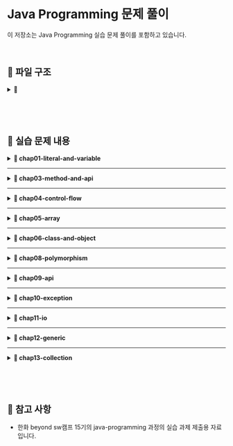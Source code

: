 # Java Programming 문제 풀이

이 저장소는 Java Programming 실습 문제 풀이를 포함하고 있습니다.

<br>

## 📂 파일 구조

<details>
<summary><strong>📂 </strong></summary>

<br>

<details>
<summary><strong>📂 chap01-literal-and-variable </strong></summary>
  
```
📂 chap01-literal-and-variable
 ├── 📂 level01.basic
 │   ├── Application1.java
 │   ├── Application2.java
 └── 📂 level02.normal
     ├── Application1.java
     └── Application2.java
```

</details>

<br>

<details>
<summary><strong>📂 chap03-method-and-api </strong></summary>

```
📂 chap03-method-and-api
 ├── 📂 level01.basic
 │   ├── Calculator.java
 │   └── Application.java
 └── 📂 level02.normal
     ├── RandomMaker.java
     └── Application.java
```

</details>

<br>

<details>
<summary><strong>📂 chap04-control-flow </strong></summary>
 
```
📂 chap04-control-flow
 ├── 📂 section01
 │   ├── 📂 level02.normal
 │   │   ├── Application1.java
 │   │   └── Application2.java
 │   ├── 📂 level03.hard
 │   │   ├── Application1.java
 │   │   └── Application2.java
 │   └── 📂 level04.advanced
 │       ├── Application1.java
 │       └── Application2.java
 └── 📂 section02
     ├── 📂 level02.normal
     │   ├── Application1.java
     │   ├── Application2.java
     │   └── Application3.java
     ├── 📂 level03.hard
     │   ├── Application1.java
     │   ├── Application2.java
     │   └── Application3.java
     └── 📂 level04.advanced
         └── Application1.java
```

</details>


<br>

<details>
<summary><strong>📂 chap05-array </strong></summary>
 
```
📂 chap05-array
 ├── 📂 section01.array
 │   ├── 📂 level02.normal
 │   │   ├── Application1.java
 │   │   └── Application2.java
 │   ├── 📂 level03.hard
 │   │   └── Application1.java
 │   └── 📂 level04.advanced
 │       ├── Application1.java
 │       └── Application2.java
 └── 📂 section02.demensional_array
     └── 📂 level03.hard
         └── Application1.java
```

</details>

<br>


<details>
<summary><strong>📂 chap06-class-and-object </strong></summary>
 
```

📂 chap06-class-and-object
 ├── 📂 level01.basic
 │   ├── 📂 student.model.dto
 │   │   └── StudentDTO.java
 │   └── 📂 student.run
 │       └── Application.java
 └── 📂 level02.normal
     ├── 📂 book.model.dto
     │   └── bookDTO.java
     └── 📂 book.run
         └── Application.java
```

</details>

<br>


<details>
<summary><strong>📂 chap08-polymorphism </strong></summary>
 
```

📂 chap08-polymorphism
 └── 📂 level01.basic
     ├── Shape.java
     ├── ShapeManager.java
     ├── Resizable.java
     ├── Circle.java
     ├── Rectangle.java
     ├── Triangle.java
     └── Application.java
```

</details>


<br>

<details>
<summary><strong>📂 chap09-api </strong></summary>
 
```

📂 chap09-api
 └── 📂 level01.basic
     ├── Application1.java
     └── Application2.java
```
</details>

<br>

<details>
<summary><strong>📂 chap10-exception </strong></summary>
 
```

📂 chap10-exception
 ├── 📂 level01.basic
 │   └── Application1.java
 └── 📂 level02.normal
     └── Application2.java
```

</details>

<br>

<details>
<summary><strong>📂 chap11-io </strong></summary>
 
```

📂 chap11-io
 ├── 📂 level01.basic
 │   ├── Application1.java
 │   └── Application2.java
 └── 📂 level02.normal
     └── Application.java
```

</details>


<br>

<details>
<summary><strong>📂 chap12-generic </strong></summary>
 
```

📂 chap12-generic
 └── 📂 level01.basic
     ├── Application1.java
     └── Application2.java
```

</details>

<br>

<details>
<summary><strong>📂 chap13-collection </strong></summary>
 
```

📂 chap13-collection
 └── 📂 level01.basic
     ├── Application1.java
     ├── Application2.java
     ├── Application3.java
     ├── Application4.java
     ├── Application5.java
     └── Application6.java
```

</details>

</details>




<br><br><br>

## 📄 실습 문제 내용


<details>
<summary><strong>📁 chap01-literal-and-variable</strong></summary>


<details>
<summary><strong>📂 - Level 01 - Basic</strong></summary>

**📌 문제 개요**

- **패키지:** `com.meowdule.level01.basic`
- **구현 클래스:**
  - `Application1.java`
    - 두 개의 정수를 선언하여 사칙연산을 수행하고 결과 출력
  - `Application2.java`
    - 사각형의 넓이와 둘레를 계산하여 출력
<details>
<summary>🛠 실행 예시</summary>

```
-- 출력 예시 - Application1 --
더하기 결과  : 50
빼기 결과 : -10
곱하기 결과 : 600
나누기한 몫 : 0
나누기한 나머지 : 20
```
```
-- 출력 예시 - Application2 --
면적 : 455.0
둘레 : 97.8
```

</details>

</details>

<br>

<details>

<summary><strong>📂 - Level 02 - Normal</strong></summary>

**📌 문제 개요**

- **패키지:** `com.meowdule.level02.normal`
- **구현 클래스:**
  - `Application1.java`
    - 문자 'a'의 유니코드 값을 출력
  - `Application2.java`
    - 국어, 수학, 영어 점수를 저장하고 총점과 평균을 정수로 변환하여 출력
<details>
<summary>🛠 실행 예시</summary>

```
-- 출력 예시 - Application1 --
문자 a의 unicode : 97
```
```
-- 출력 예시 - Application1 --
총점 : 201
평균 : 67
```

</details>

</details>



</details>

---


<details>
<summary><strong>📁 chap03-method-and-api</strong></summary>


<details>
<summary><strong>📂 - Level 01 - Basic</strong></summary>

**📌 문제 개요**

- **패키지:** `com.greedy.level01.basic`
- **구현 클래스:**
  - `Calculator.java`
    - `checkMethod()`: 메서드 호출 확인용
    - `sum1to10()`: 1부터 10까지의 합 반환
    - `checkMaxNumber(a, b)`: 두 수 중 큰 값 출력
    - `sumTwoNumber(a, b)`: 두 수의 합 반환
    - `minusTwoNumber(a, b)`: 두 수의 차 반환
  - `Application.java`
    - `main()`: `Calculator`의 모든 메서드를 호출하여 결과 출력

📄 **[문제 PDF 보기](pdf/chap03-method-and-api-practice-quiestion.com.greedy.level01.basic.pdf)**

<details>
<summary>🛠 실행 예시</summary>

```
메소드 호출 확인
1부터 10까지의 합 : 55
두 수 중 큰 수는 20이다.
10과 20의 합은 : 30
10과 5의 차는 : 5
```

</details>

</details>

<br>

<details>
<summary><strong>📂 - Level 02 - Normal</strong></summary>

**📌 문제 개요**

- **패키지:** `com.greedy.level02.normal`
- **구현 클래스:**
  - `RandomMaker.java`
    - `randomNumber(min, max)`: 최소값~최대값 범위의 난수 반환
    - `randomUpperAlphabet(length)`: 랜덤 대문자 문자열 반환
    - `rockPaperScissors()`: 가위, 바위, 보 중 하나 반환
    - `tossCoin()`: 동전 앞면 또는 뒷면 반환
  - `Application.java`
    - `main()`: `RandomMaker`의 모든 메서드를 호출하여 결과 출력

📄 **[문제 PDF 보기](pdf/chap03-method-and-api-practice-quiestion.com.greedy.level02.normal.pdf)**

<details>
<summary>🛠 실행 예시:</summary>

```
-35
SLDIBMELEA
가위
앞면
```
</details>

</details>



</details>

---

<details>
<summary><strong>📁 chap04-control-flow</strong></summary>

<details>
<summary><strong>📂 - section01.conditional</strong></summary>

<details>
<summary><strong>📂 - - Level 02 - Normal</strong></summary>

**📌 문제 개요**

- **패키지:** `com.meowdule.section01.conditional.level02.normal`
- **구현 클래스:**
  - `Application1.java`
    - 1~10 사이의 정수 입력 후 홀짝 판별
  - `Application2.java`
    - BMI(신체질량지수) 계산 후 결과 출력

<details>
<summary>🛠 실행 예시</summary>

```
-- 출력 예시 - Applicatoin1 --
1 ~ 10 사이 홀수의 경우 "홀수다."
1 ~ 10 사이 짝수의 경우 "짝수다."

단 1 ~ 10 이외의 정수의 경우 "반드시 1~10 사이의 정수를 입력해야 합니다."
```
```
-- 출력 예시 - Applicatoin2 --
저체중(20 미만)인 경우 "당신은 저체중 입니다.",
정상체중(20이상 25미만)인 경우 "당신은 정상체중 입니다.",
과제충(25이상 30미만)인 경우 "당신은 과체중 입니다.",
비만(30이상)인 경우 "당신은 비만 입니다."
```

</details>



</details>

<br>

<details>
<summary><strong>📂 - - Level 03 - Hard</strong></summary>

**📌 문제 개요**

- **패키지:** `com.meowdule.section01.conditional.level03.Hard`
- **구현 클래스:**
  - `Application1.java`
    - 두 개의 정수와 연산 기호를 입력받아 연산 수행
  - `Application2.java`
    - 입력한 과일 이름에 따른 가격 출력

<details>
<summary>🛠 실행 예시</summary>

```
-- 출력 예시 - Applicatoin1 --
4 + 3 = 7

단, 준비된 연산기호 외의 문자를 입력하는 경우 "입력하신 연산은 없습니다. 프로그램을 종료합니다."
```
```
-- 출력 예시 - Applicatoin2 --
바나나의 가격은 3000원 입니다.

단, 목록에 없는 과일을 입력 시 "준비된 상품이 없습니다."
```

</details>

</details>

<br>

<details>
<summary><strong>📂 - - Level 04 - Advanced</strong></summary>

**📌 문제 개요**

- **패키지:** `com.meowdule.section01.conditional.level04.Advanced`
- **구현 클래스:**
  - `Application1.java`
    - 3과목 점수를 입력받아 합격 여부 판단 및 이유 출력
  - `Application2.java`
    - 영업사원의 급여 계산 프로그램 구현

<details>
<summary>🛠 실행 예시</summary>

```
-- 출력 예시 - Applicatoin1 --
평균 점수 미달로 불합격입니다.
영어 점수 미달로 불합격입니다.
수학 점수 미달로 불합격입니다.
```
```
-- 출력 예시 - Applicatoin2 --
======================
매출액 : 20000000
보너스율 : 1%
월 급여 : 3000000
보너스 금액 : 200000
======================
총 급여 : 3200000
```

</details>

</details>

</details>

<br>

<details>
<summary><strong>📂 - section02.looping_and_branching</strong></summary>

<details>
<summary><strong>📂 - - Level 02 - Normal</strong></summary>

**📌 문제 개요**

- **패키지:** `com.meowdule.section02.looping_and_branching.level02.Normal`
- **구현 클래스:**
  - `Application1.java`
    - 입력된 문자열을 한 글자씩 출력
  - `Application2.java`
    - 알파벳 'a'부터 'z'까지 차례로 출력
  - `Application3.java`
    - 정수를 입력받아 홀짝에 따라 '수박수박' 패턴 출력

<details>
<summary>🛠 실행 예시</summary>

```
-- 출력 예시 - Applicatoin1 --
0 : a
1 : p
2 : p
3 : l
4 : e
```
```
-- 출력 예시 - Applicatoin2 --
abcdefghijklmnopqrstuvwxyz
```
```
-- 출력 예시 - Applicatoin2 --
수박수박수
```

</details>

</details>

<br>

<details>
<summary><strong>📂 - - Level 03 - Hard</strong></summary>

**📌 문제 개요**

- **패키지:** `com.meowdule.section02.looping_and_branching.level03.Hard`
- **구현 클래스:**
  - `Application1.java`
    - 입력한 정수가 소수인지 판별
  - `Application2.java`
    - 1~100 사이 난수 맞추기 게임 구현
  - `Application3.java`
    - 문자열과 검색할 문자 입력 후 해당 문자의 개수 출력

<details>
<summary>🛠 실행 예시</summary>

```
-- 출력 예시 - Applicatoin1 --
소수인 경우 "소수다."
소수가 아닌 경우 "소수가 아니다."

단, 2보다 큰 정수가 아닌 경우 "잘못 입력하셨습니다. 다시 입력하세요."
```
```
-- 출력 예시 - Applicatoin2 --
정수를 입력하세요 : 5
입력하신 정수보다 작습니다.
정수를 입력하세요 : 3
입력하신 정수보다 큽니다.
정수를 입력하세요 : 4
정답입니다. 3회만에 정답을 맞추셨습니다.
```
```
-- 출력 예시 - Applicatoin2 --
포함된 갯수 : 2개

단, 문자열에 영문자가 아닌 문자가 섞여 있는 경우에는
    검색할 문자를 입력받지 않고 "영문자가 아닌 문자가 포함되어 있습니다."
```

</details>


</details>

<br>

<details>
<summary><strong>📂 - - Level 04 - Advanced</strong></summary>

**📌 문제 개요**

- **패키지:** `com.meowdule.section02.looping_and_branching.level04.Advanced`
- **구현 클래스:**
  - `Application1.java`
    - 시저 암호 알고리즘 구현
      - 어떤 문장의 각 알파벳을 일정한 거리만큼 밀어서 다른 알파벳으로 바꾸는 암호화 방식을 시저 암호라고 합니다.

<details>
<summary>🛠 실행 예시</summary>

```
-- 출력 예시 - Applicatoin1 --
e F d
```


</details>

</details>

</details>

</details>

---

<details>
<summary><strong>📁 chap05-array</strong></summary>

<details>
<summary><strong>📂 - section01.array</strong></summary>

<details>
<summary><strong>📂 - - Level 02 - Normal</strong></summary>

**📌 문제 개요**

- **패키지:** `com.meowdule.section01.array.level02.normal`
- **구현 클래스:**
  - `Application1.java`
    - 문자열을 입력받아 문자 배열로 변환한 후 특정 문자의 개수를 찾는 프로그램
  - `Application2.java`
    - 주민등록번호를 입력받아 성별 자리 이후부터 *로 마스킹하는 프로그램

<details>
<summary>🛠 실행 예시</summary>

```
-- 출력 예시 - Applicatoin1 --
문자열을 하나 입력하세요 : helloworld 
검색할 문자를 입력하세요 : l 
입력하신 문자열 helloworld에서 찾으시는 문자 l은 3개 입니다.
```
```
-- 출력 예시 - Applicatoin2 --
주민등록번호를 입력하세요 : 990101-1234567 
990101-1******
```

</details>



</details>

<br>

<details>
<summary><strong>📂 - - Level 03 - Hard</strong></summary>

**📌 문제 개요**

- **패키지:** `com.meowule.section01.array.level03.hard`
- **구현 클래스:**
  - `Application1.java`
    - 홀수인 양의 정수를 입력받아 배열을 할당하고 대칭 형태의 값을 저장 후 출력

<details>
<summary>🛠 실행 예시</summary>

```
-- 출력 예시 - Applicatoin1 --
홀수인 양의 정수를 입력하세요 : 7 
1 2 3 4 3 2 1

단, 홀수가 아닌 수를 입력할 경우 "양수 혹은 홀수만 입력해야 합니다."
```
```
-- 출력 예시 - Applicatoin2 --

```

</details>

</details>

<br>

<details>
<summary><strong>📂 - - Level 04 - Advanced</strong></summary>

**📌 문제 개요**

- **패키지:** `com.meowdule.section01.array.level04.advanced`
- **구현 클래스:**
  - `Application1.java`
    - 중복되지 않는 1~45 사이의 랜덤한 6개 숫자를 생성하고 정렬하여 출력하는 로또 번호 생성기
  - `Application2.java`
    - 숫자 야구게임 구현 (4자리 중복 없는 숫자를 맞추는 게임)

<details>
<summary>🛠 실행 예시</summary>

```
-- 출력 예시 - Applicatoin1 --
3 7 15 21 35 42
```
```
-- 출력 예시 - Applicatoin2 --
10회 남으셨습니다. 
4자리 숫자를 입력하세요 : 1234 
아쉽네요 0S 2B 입니다. 
9회 남으셨습니다. 
4자리 숫자를 입력하세요 : 7416 
정답입니다.

단, 4자리 숫자 이외 입력의 경우 "4자리 숫자를 입력해야 합니다."
```

</details>

</details>

</details>

<br>

<details>
<summary><strong>📂 - section02.demensional_array</strong></summary>


<details>
<summary><strong>📂 - - Level 03 - Hard</strong></summary>

**📌 문제 개요**

- **패키지:** `com.meowdule.section02.demensional_array.level03.hard`
- **구현 클래스:**
  - `Application1.java`
    - 가로, 세로 길이를 입력받아 랜덤한 알파벳 대문자로 채운 2차원 배열을 생성 후 출력

<details>
<summary>🛠 실행 예시</summary>

```
-- 출력 예시 - Applicatoin1 --
 가로 행의 수를 입력하세요 : 5 
 세로 열의 수를 입력하세요 : 4

F H Z G W F O T O R X V W H J X W S S J

단 1 ~ 10 이외의 정수 입력의 경우 " 반드시 1~10까지의 정수를 입력해야 합니다. 다시 입력하세요."
```


</details>


</details>

<br>

</details>

</details>

---

<details>
<summary><strong>📁 chap06-class-and-object</strong></summary>

<details>
<summary><strong>📂 - level01.basic-student</strong></summary>

**📌 문제 개요**

- **패키지:** `com.greedy.level01.basic.student`
- **구현 클래스:**
  - `StudentDTO.java`
    - `StudentDTO()`: 기본 생성자
    - `StudentDTO(grade, classroom, name, kor, eng, math)`: 학생 정보 초기화 생성자
    - `getInformation()`: 학생 정보 및 평균 점수 출력
  - `Application.java`
    - `main()`: 최대 10명의 학생 정보를 입력받아 출력

📄 **[문제 PDF 보기](pdf/chap06-class-and-object-practice-2.pdf)**

<details>
<summary>🛠 실행 예시</summary>

```
-- 출력 예시 - Applicatoin --
학년 : 1 
반 : 5 
이름 : 홍길동 
국어점수 : 40 
영어점수 : 60 
수학점수 : 70 
계속 추가할 겁니까 ? (y/n) : y

학년 : 2 
반 : 1 
이름 : 김말똥 
국어점수 : 70 
영어점수 : 80 
수학점수 : 100 
계속 추가할 겁니까 ? (y/n) : y

학년=1, 반=5, 이름=홍길동, 국어=40, 영어=60, 수학=70, 평균=56 
학년=2, 반=1, 이름=김말똥, 국어=70, 영어=80, 수학=100, 평균=83 
학년=3, 반=3, 이름=강경순, 국어=100, 영어=75, 수학=86, 평균=87
```

</details>



</details>

<br>

<details>
<summary><strong>📂 - level02.normal-book</strong></summary>


**📌 문제 개요**

- **패키지:** `com.greedy.level02.normal.book`
- **구현 클래스:**
  - `BookDTO.java`
    - `BookDTO()`: 기본 생성자
    - `BookDTO(title, publisher, author)`: 3개 필드 초기화 생성자
    - `BookDTO(title, publisher, author, price, discountRate)`: 모든 필드 초기화 생성자
    - `setters / getters`: 필드 값 수정 및 반환
    - `printInformation()`: 필드 값 출력
  - `Application.java`
    - `main()`: `BookDTO`의 모든 메서드를 호출하여 결과 출력

📄 **[문제 PDF 보기](pdf/chap06-class-and-object-practice-1.pdf)**

<details>
<summary>🛠 실행 예시</summary>

```
-- 출력 예시 - Applicatoin --
null, null, null, 0, 0.0 
자바의 정석, 도우출판, 남궁성, 0, 0.0 
홍길동전, 활빈당, 허균, 5000000, 0.5

```


</details>


</details>

<br>

</details>


---

<details>
<summary><strong>📁 chap08-polymorphism </strong></summary>


<details>
<summary><strong>📂 - Level 01 - Basic</strong></summary>

**📌 문제 개요**

- **패키지:** `com.meowdule.level01.basic`
- **구현 클래스:**
  - `Shape.java`
    - `calculateArea()`: 도형의 넓이 계산 메소드 (추상 메소드)
    - `calculatePerimeter()`: 도형의 둘레 계산 메소드 (추상 메소드)
  - `Resizable.java`
    - `resize(double factor)`: 도형의 모든 속성을 인자만큼 곱해 크기를 조정하는 메소드
  - `Circle.java`
    - Shape 추상 클래스를 상속받고 Resizable 인터페이스를 구현하는 클래스
    - 속성: `radius` (반지름)
  - `Rectangle.java`
    - Shape 추상 클래스를 상속받고 Resizable 인터페이스를 구현하는 클래스
    - 속성: `width` (너비), `height` (높이)
  - `Triangle.java`
    - Shape 추상 클래스를 상속받고 Resizable 인터페이스를 구현하는 클래스
    - 속성: `base` (밑변), `height` (높이), `side1` (첫 번째 변), `side2` (두 번째 변), `side3` (세 번째 변)
  - `ShapeManager.java`
    - `addShape(Shape shape)`: 배열에 도형 추가 (배열 크기가 부족하면 2배로 확장하여 추가)
    - `removeShape(Shape shape)`: 배열에서 도형을 찾아 제거하고, 빈 인덱스를 없애기 위해 뒤쪽 도형을 앞으로 당김
    - `printAllShapes()`: 저장된 모든 도형의 이름, 넓이, 둘레를 출력
    - `getTotalArea()`: 저장된 모든 도형의 넓이 총합을 반환
    - `getTotalPerimeter()`: 저장된 모든 도형의 둘레 총합을 반환
  - `Application.java`
    - `main()`: 도형 객체(Circle, Rectangle, Triangle)를 생성 및 추가하고, 도형 정보 출력, 크기 조정 후 재출력, 도형 삭제 후 재출력하여 결과를 확인

<details>
<summary>🛠 실행 예시</summary>

```
===== 모든 도형 출력 =====
Shape: Circle
Area: 78.53981633974483
Perimeter: 31.41592653589793
Shape: Rectangle
Area: 20.0
Perimeter: 18.0
Shape: Triangle
Area: 6.0
Perimeter: 12.0
총 넓이 출력 : 104.53981633974483
총 둘레 출력 : 61.41592653589793
===== 크기 조정 후 모든 도형 출력 =====
Shape: Circle
Area: 314.1592653589793
Perimeter: 62.83185307179586
Shape: Rectangle
Area: 80.0
Perimeter: 36.0
Shape: Triangle
Area: 24.0
Perimeter: 24.0
총 넓이 출력 : 418.1592653589793
총 둘레 출력 : 122.83185307179586
===== Circle 삭제 후 모든 도형 출력 =====
Shape: Rectangle
Area: 80.0
Perimeter: 36.0
Shape: Triangle
Area: 24.0
Perimeter: 24.0
총 넓이 출력 : 104.0
총 둘레 출력 : 60.0
```

</details>

</details>

</details>

---

<details>
<summary><strong>📁 chap09-api</strong></summary>


<details>
<summary><strong>📂 - Level 01 - Basic</strong></summary>

**📌 문제 개요**

- **패키지:** `com.meowdule.level01.basic`
- **구현 클래스:**
- **구현 클래스:**
  - `Application1.java`
    - 사용자로부터 입력받은 텍스트에서 공백을 기준으로 단어를 분리한 후, <br> 각 단어의 첫 글자를 대문자로 변환하여 변환된 문자열과 전체 단어 개수를 출력 <br>(String과 StringBuilder 활용)
  - `Application2.java`
    - 사용자로부터 입력받은 텍스트에서 영문자만 대소문자 구분 없이 단어의 빈도를 계산한 후, <br>각 단어의 빈도와 가장 자주 등장하는 단어(및 등장 횟수)를 출력 <br>(String과 StringBuilder 활용)

<details>
<summary>🛠 실행 예시</summary>

```
-- 출력 예시 - Application1 --
문자열 입력 : I will be a good developer.
변환된 문자열: I Will Be A Good Developer.
총 단어 개수: 6
```
```
-- 출력 예시 - Application2 --
문자열 입력 : hello world Hello everyone! 안녕하세요 반갑습니다
===== 단어 빈도 =====
hello: 2
world: 1
everyone: 1
가장 빈도 높은 단어 : hello (2 번)
```

</details>

</details>

</details>

---

<details>
<summary><strong>📁 chap10-exception</strong></summary>

<details>
<summary><strong>📂 - Level 01 - Basic</strong></summary>

### 📌 여러 예외 처리

- **패키지:** `com.ohgiraffers.level01.basic`
- **구현 클래스:**
  - `Application1.java`
    - 사용자로부터 두 개의 정수를 입력받아 나눗셈을 수행하는 프로그램을 작성
    - 정수가 아닌 값을 입력받을 경우와 나누는 수가 0일 경우의 예외 처리
    - 마지막에는 항상 실행되는 메시지를 출력

<details>
<summary>🛠 실행 예시</summary>

```
----- 입출력 예시 1 -----
분자 입력 : 10
분모 입력 : 2

결과 : 5
실행이 완료되었습니다.

----- 입출력 예시 2 -----
분자 입력 : 십

오류 : 유효한 정수를 입력하세요.
실행이 완료되었습니다.

----- 입출력 예시 3 -----
분자 입력 : 10
분모 입력 : 0

오류 : 0으로 나누는 것은 허용되지 않습니다.
실행이 완료되었습니다.
```

</details>

</details>

<br>

<details>
<summary><strong>📂 - Level 02 - Normal</strong></summary>

### 📌 사용자 정의 예외

- **패키지:** `com.ohgiraffers.level01.basic`
- **구현 클래스:**
  - `Application2.java`
    - 생년월일을 입력 받아 만 20세 미만일 경우 `InvalidAgeException` 사용자 정의 예외 발생

<details>
<summary>🛠 실행 예시</summary>

```
----- 입출력 예시 1 -----
생년월일 입력 (yyyy-MM-dd 양식으로 작성) : 2014-05-05

만 20세 미만은 입장 불가입니다.

----- 입출력 예시 2 -----
생년월일 입력 (yyyy-MM-dd 양식으로 작성) : 1994-05-05

입장하셔도 됩니다.

----- 입출력 예시 3 -----
생년월일 입력 (yyyy-MM-dd 양식으로 작성) : 2000-14-15

날짜 양식을 잘못 입력하셨습니다.
```

</details>

</details>

</details>

---

<details>
<summary><strong>📁 chap11-io</strong></summary>

<details>
<summary><strong>📂 - Level 01 - Basic</strong></summary>

### 📌 파일 읽기 예외 처리

- **패키지:** `com.ohgiraffers.level01.basic`
- **구현 클래스:**
  - `Application1.java`
    - 사용자로부터 파일 이름을 입력받아 해당 파일을 읽고 내용을 출력하는 프로그램 작성
    - 파일이 존재하지 않을 경우 예외 처리
  - `Application2.java`
    - 사용자로부터 입력받은 파일의 내용을 읽어 새로운 파일에 복사하는 프로그램 작성
    - 원본 파일이 존재하지 않을 경우 예외 처리

<details>
<summary>🛠 실행 예시</summary>

```
----- Application1 입출력 예시 -----
----- 입출력 예시 1 -----
파일 이름을 입력하세요 : hello.txt

===== 파일 내용 출력 =====
안녕하세요. 반갑습니다. 제 이름은 홍길동입니다.

----- 입출력 예시 2 -----
파일 이름을 입력하세요 : unknown.txt

오류 : 해당 이름을 가진 파일이 없습니다.
```
```
----- Application2 입출력 예시 -----
----- 입출력 예시 1 -----
원본 파일의 이름을 입력하세요 : origin.txt
복사 파일의 이름을 입력하세요 : copy.txt

파일 복사가 성공적으로 완료 되었습니다.

----- 입출력 예시 2 -----
원본 파일의 이름을 입력하세요 : origin2.txt
복사 파일의 이름을 입력하세요 : copy2.txt

오류 : origin2.txt (지정된 파일을 찾을 수 없습니다)
```

</details>

</details>

<br>

<details>
<summary><strong>📂 - Level 02 - Normal</strong></summary>

### 📌 파일 병합

- **패키지:** `com.ohgiraffers.level02.normal`
- **구현 클래스:**
  - `Application.java`
    - 여러 개의 텍스트 파일을 하나의 파일로 병합하는 프로그램 작성
    - `BufferedReader`와 `BufferedWriter` 사용

<details>
<summary>🛠 실행 예시</summary>

```
병합할 파일의 개수 입력 : 3
1 번째 파일 이름 입력 : test.txt
2 번째 파일 이름 입력 : test2.txt
3 번째 파일 이름 입력 : test3.txt
병합 될 파일명 입력 : result.txt
파일 병합이 완료 되었습니다.
```
```
병합할 파일의 개수 입력 : 2
1 번째 파일 이름 입력 : test.txt
2 번째 파일 이름 입력 : test4.txt
병합 될 파일명 입력 : result.txt
오류 : test4.txt (지정된 파일을 찾을 수 없습니다)
```

</details>

</details>

</details>

---

<details>
<summary><strong>📁 chap12-generic</strong></summary>


<details>
<summary><strong>📂 - Level 01 - Basic</strong></summary>

</details>

</details>

</details>



---

<details>
<summary><strong>📁 chap13-collection</strong></summary>


<details>
<summary><strong>📂 - Level 01 - Basic</strong></summary>

<details>
<summary><strong>-- 📌 점수 평균 구하기</strong></summary>

- **패키지:** `com.ohgiraffers.level01.basic`
- **구현 클래스:**
  - `Application1.java`
    - 학생들의 점수를 입력받아 저장한 후, 평균 점수를 계산하여 출력하는 프로그램 작성

<details>
<summary>🛠 실행 예시</summary>

```
학생 성적 : 100
추가 입력하려면 y : y
학생 성적 : 95
추가 입력하려면 y : Y
학생 성적 : 66
추가 입력하려면 y : y
학생 성적 : 79
추가 입력하려면 y : n
학생 인원 : 4
평균 점수 : 85.0
```

</details>

</details>

<br>

<details>
<summary><strong> -- 📌 최근 방문한 URL 기록</strong></summary>

- **패키지:** `com.ohgiraffers.level01.basic`
- **구현 클래스:**
  - `Application2.java`
    - 사용자가 방문한 웹사이트 URL을 입력받아 저장하고, 최근 5개의 URL을 출력하는 프로그램 작성

<details>
<summary>🛠 실행 예시</summary>

```
방문 URL을 입력하세요 (단, exit를 입력하면 종료) : https://www.google.com/
최근 방문 url : [https://www.google.com/]
방문 URL을 입력하세요 (단, exit를 입력하면 종료) : https://github.com/
최근 방문 url : [https://github.com/, https://www.google.com/]
방문 URL을 입력하세요 (단, exit를 입력하면 종료) : https://www.notion.so/
최근 방문 url : [https://www.notion.so/, https://github.com/, https://www.google.com/]
방문 URL을 입력하세요 (단, exit를 입력하면 종료) : https://www.naver.com/
최근 방문 url : [https://www.naver.com/, https://www.notion.so/, https://github.com/, https://www.google.com/]
방문 URL을 입력하세요 (단, exit를 입력하면 종료) : https://github.com/
최근 방문 url : [https://github.com/, https://www.naver.com/, https://www.notion.so/, https://github.com/, https://www.google.com/]
방문 URL을 입력하세요 (단, exit를 입력하면 종료) : https://www.google.com/
최근 방문 url : [https://www.google.com/, https://github.com/, https://www.naver.com/, https://www.notion.so/, https://github.com/]
방문 URL을 입력하세요 (단, exit를 입력하면 종료) : exit
```

</details>


</details>


<br>

<details>
<summary><strong> -- 📌 대기 줄 시뮬레이션</strong></summary>


- **패키지:** `com.ohgiraffers.level01.basic`
- **구현 클래스:**
  - `Application3.java`
    - 대기 고객을 관리하는 큐(queue) 시뮬레이션 프로그램 작성

<details>
<summary>🛠 실행 예시</summary>

```
대기 고객 이름 입력 (다음 고객으로 넘어가려면 'next', 종료하려면 'exit'): 유관순
유관순 고객님 대기 등록 되었습니다.
대기 고객 이름 입력 (다음 고객으로 넘어가려면 'next', 종료하려면 'exit'): 홍길동
홍길동 고객님 대기 등록 되었습니다.
대기 고객 이름 입력 (다음 고객으로 넘어가려면 'next', 종료하려면 'exit'): next
유관순 고객님 차례입니다.
대기 고객 이름 입력 (다음 고객으로 넘어가려면 'next', 종료하려면 'exit'): 신사임당
신사임당 고객님 대기 등록 되었습니다.
대기 고객 이름 입력 (다음 고객으로 넘어가려면 'next', 종료하려면 'exit'): next
홍길동 고객님 차례입니다.
대기 고객 이름 입력 (다음 고객으로 넘어가려면 'next', 종료하려면 'exit'): next
신사임당 고객님 차례입니다.
대기 고객 이름 입력 (다음 고객으로 넘어가려면 'next', 종료하려면 'exit'): next
대기 고객이 없습니다.
대기 고객 이름 입력 (다음 고객으로 넘어가려면 'next', 종료하려면 'exit'): exit
```

</details>

</details>


<br>

<details>
<summary><strong> -- 📌 학생 ID 관리</strong></summary>

- **패키지:** `com.ohgiraffers.level01.basic`
- **구현 클래스:**
  - `Application4.java`
    - 중복되지 않는 학생 ID를 관리하는 프로그램 작성

<details>
<summary>🛠 실행 예시</summary>

```
학생 ID 입력('exit' 입력 시 종료): hello
ID가 추가 되었습니다.
학생 ID 입력('exit' 입력 시 종료): java
ID가 추가 되었습니다.
학생 ID 입력('exit' 입력 시 종료): programmer
ID가 추가 되었습니다.
학생 ID 입력('exit' 입력 시 종료): java
이미 등록 된 ID입니다.
학생 ID 입력('exit' 입력 시 종료): exit
모든 학생의 ID : [java, programmer, hello]
```

</details>


</details>




<br>

<details>
<summary><strong> -- 📌 사전순 단어 정렬</strong></summary>

- **패키지:** `com.ohgiraffers.level01.basic`
- **구현 클래스:**
  - `Application5.java`
    - 입력된 단어들을 사전순으로 정렬하는 프로그램 작성

<details>
<summary>🛠 실행 예시</summary>

```
단어 입력 ('exit' 입력 시 종료): 안녕
단어 입력 ('exit' 입력 시 종료): java
단어 입력 ('exit' 입력 시 종료): collection
단어 입력 ('exit' 입력 시 종료): 프로그래밍
단어 입력 ('exit' 입력 시 종료): exit
정렬 된 단어 : [collection, java, 안녕, 프로그래밍]
```

</details>


</details>

<br>

<details>
<summary><strong> -- 📌 전화번호부 관리</strong></summary>

- **패키지:** `com.ohgiraffers.level01.basic`
- **구현 클래스:**
  - `Application6.java`
    - 이름을 입력하면 전화번호를 검색할 수 있는 프로그램 작성

<details>
<summary>🛠 실행 예시</summary>

```
이름과 전화번호를 띄어쓰기 기준으로 입력하세요 (검색하려면 'search', 종료하려면 'exit'): 홍길동010-1234-5678
입력이 잘못 되었습니다. 다음 양식으로 입력해주세요 : <이름> <전화번호>
이름과 전화번호를 띄어쓰기 기준으로 입력하세요 (검색하려면 'search', 종료하려면 'exit'): 홍길동 010-1234-5678
추가 완료 : 홍길동 010-1234-5678
이름과 전화번호를 띄어쓰기 기준으로 입력하세요 (검색하려면 'search', 종료하려면 'exit'): 유관순 010-9876-5432
추가 완료 : 유관순 010-9876-5432
이름과 전화번호를 띄어쓰기 기준으로 입력하세요 (검색하려면 'search', 종료하려면 'exit'): search
검색 할 이름 : 유관순
유관순씨의 전화번호 : 010-9876-5432
이름과 전화번호를 띄어쓰기 기준으로 입력하세요 (검색하려면 'search', 종료하려면 'exit'): search
검색 할 이름 : 이순신
이순신씨의 번호는 등록 되어 있지 않습니다.
이름과 전화번호를 띄어쓰기 기준으로 입력하세요 (검색하려면 'search', 종료하려면 'exit'): exit
```



</details>

</details>


</details>


</details>





<br><br><br>

## 📌 참고 사항

- 한화 beyond sw캠프 15기의 java-programming 과정의 실습 과제 제출용 자료 입니다.

